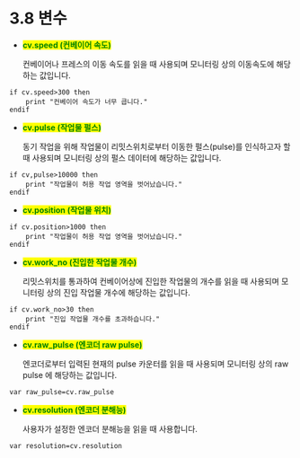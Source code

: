 # 3.8 변수

*   <mark style="color:green;">**cv.speed (컨베이어 속도)**</mark>

    컨베이어나 프레스의 이동 속도를 읽을 때 사용되며 모니터링 상의 이동속도에 해당하는 값입니다.

```
if cv.speed>300 then
    print "컨베이어 속도가 너무 큽니다."
endif
```

*   <mark style="color:green;">**cv.pulse (작업물 펄스)**</mark>

    동기 작업을 위해 작업물이 리밋스위치로부터 이동한 펄스(pulse)를 인식하고자 할 때 사용되며 모니터링 상의 펄스 데이터에 해당하는 값입니다.

```
if cv,pulse>10000 then
    print "작업물이 허용 작업 영역을 벗어났습니다."
endif
```

* <mark style="color:green;">**cv.position (작업물 위치)**</mark>

```
if cv.position>1000 then
    print "작업물이 허용 작업 영역을 벗어났습니다."
endif
```

*   <mark style="color:green;">**cv.work\_no (진입한 작업물 개수)**</mark>

    리밋스위치를 통과하여 컨베이어상에 진입한 작업물의 개수를 읽을 때 사용되며 모니터링 상의 진입 작업물 개수에 해당하는 값입니다.

```
if cv.work_no>30 then
    print "진입 작업물 개수를 초과하습니다."
endif
```

*   <mark style="color:green;">**cv.raw\_pulse (엔코더 raw pulse)**</mark>

    엔코더로부터 입력된 현재의 pulse 카운터를 읽을 때 사용되며 모니터링 상의 raw pulse 에 해당하는 값입니다.

```
var raw_pulse=cv.raw_pulse
```

*   <mark style="color:green;">**cv.resolution (엔코더 분해능)**</mark>

    사용자가 설정한 엔코더 분해능을 읽을 때 사용합니다.

```
var resolution=cv.resolution
```

